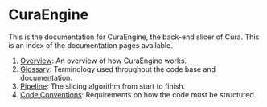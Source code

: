 CuraEngine
====

This is the documentation for CuraEngine, the back-end slicer of Cura. This is an index of the documentation pages available.

1. [Overview](documentation/overview.md): An overview of how CuraEngine works.
2. [Glossary](documentation/glossary.md): Terminology used throughout the code base and documentation.
3. [Pipeline](documentation/pipeline.md): The slicing algorithm from start to finish.
4. [Code Conventions](https://github.com/Ultimaker/Meta/blob/master/code_conventions.md): Requirements on how the code must be structured.
